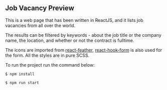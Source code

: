 ## Job Vacancy Preview

This is a web page that has been written in ReactJS, and it lists job vacancies from all over the world.

The results can be filtered by keywords - about the job title or the company name, the location, and whether or not the contract is fulltime.

The icons are imported from [react-feather](https://github.com/feathericons/react-feather), [react-hook-form](https://github.com/react-hook-form/react-hook-form) is also used for the form. All the styles are in pure SCSS.


To run the project run the command below:

```
$ npm install

$ npm run start
```
